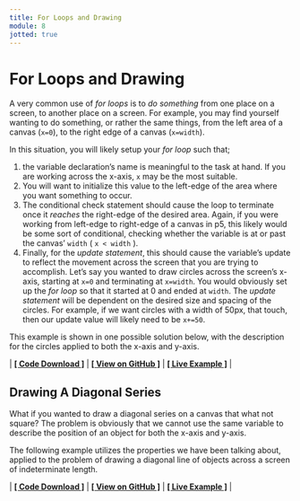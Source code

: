 ```yaml
---
title: For Loops and Drawing
module: 8
jotted: true
---
```


# For Loops and Drawing

A very common use of _for loops_ is to _do something_ from one place on a screen, to another place on a screen. For example, you may find yourself wanting to do something, or rather the same things, from the left area of a canvas (`x=0`), to the right edge of a canvas (`x=width`).

In this situation, you will likely setup your _for loop_ such that;

1. the variable declaration’s name is meaningful to the task at hand. If you are working across the x-axis, `x` may be the most suitable.
2. You will want to initialize this value to the left-edge of the area where you want something to occur.
3. The conditional check statement should cause the loop to terminate once it _reaches_ the right-edge of the desired area. Again, if you were working from left-edge to right-edge of a canvas in p5, this likely would be some sort of conditional, checking whether the variable is at or past the canvas’ `width` ( `x < width` ).
4. Finally, for the _update statement_, this should cause the variable’s update to reflect the movement across the screen that you are trying to accomplish. Let’s say you wanted to draw circles across the screen’s x-axis, starting at `x=0` and terminating at `x=width`. You would obviously set up the _for loop_ so that it started at 0 and ended at `width`. The _update statement_ will be dependent on the desired size and spacing of the circles. For example, if we want circles with a width of 50px, that touch, then our update value will likely need to be `x+=50`.

This example is shown in one possible solution below, with the description for the circles applied to both the x-axis and y-axis.

<div id="jotted-demo-1" class="jotted-theme-stacked"></div>

<script>
	new Jotted(document.querySelector("#jotted-demo-1"), {
	files: [
		{
			type: "js",
			url:"https://raw.githubusercontent.com/Montana-Media-Arts/120_CreativeCoding/master/lecture_code/08/06_for_loops_drawing_01/sketch.js"
		},
        {
            type: "html",
            hide: true,
            url:"../../../p5_resources/index.html"
        }
    ],
    showBlank: false,
    showResult: true,
    plugins: [
        { name: 'ace', options: { "maxLines": 50 } },
        { name: 'play', options: { firstRun: true } },
        // { name: 'console', options: { autoClear: true } },
    ]
});
</script>

| [**[ Code Download ]**](https://github.com/Montana-Media-Arts/120_CreativeCoding/raw/master/lecture_code/08/06_for_loops_drawing_01/06_for_loops_drawing_01.zip) | [**[ View on GitHub ]**](https://github.com/Montana-Media-Arts/120_CreativeCoding/raw/master/lecture_code/08/06_for_loops_drawing_01/) | [**[ Live Example ]**](https://montana-media-arts.github.io/120_CreativeCoding/lecture_code/08/06_for_loops_drawing_01/) |



## Drawing A Diagonal Series

What if you wanted to draw a diagonal series on a canvas that what not square? The problem is obviously that we cannot use the same variable to describe the position of an object for both the x-axis and y-axis.

The following example utilizes the properties we have been talking about, applied to the problem of drawing a diagonal line of objects across a screen of indeterminate length.


<div id="jotted-demo-2" class="jotted-theme-stacked"></div>

<script>
	new Jotted(document.querySelector("#jotted-demo-2"), {
	files: [
		{
			type: "js",
			url:"https://raw.githubusercontent.com/Montana-Media-Arts/120_CreativeCoding/master/lecture_code/08/07_for_diagnolDrawing_01/sketch.js"
		},
        {
            type: "html",
            hide: true,
            url:"../../../p5_resources/index.html"
        }
    ],
    showBlank: false,
    showResult: true,
    plugins: [
        { name: 'ace', options: { "maxLines": 50 } },
        { name: 'play', options: { firstRun: true } },
        // { name: 'console', options: { autoClear: true } },
    ]
});
</script>

| [**[ Code Download ]**](https://github.com/Montana-Media-Arts/120_CreativeCoding/raw/master/lecture_code/08/07_for_diagnolDrawing_01/07_for_diagnolDrawing_01.zip) | [**[ View on GitHub ]**](https://github.com/Montana-Media-Arts/120_CreativeCoding/raw/master/lecture_code/08/07_for_diagnolDrawing_01/) | [**[ Live Example ]**](https://montana-media-arts.github.io/120_CreativeCoding/lecture_code/08/07_for_diagnolDrawing_01/) |
